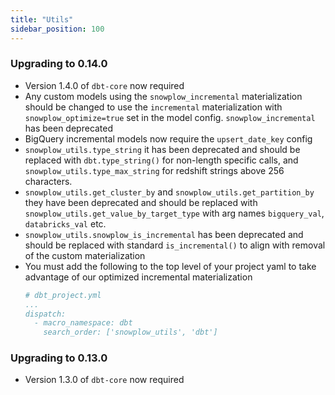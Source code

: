 ```yaml
---
title: "Utils"
sidebar_position: 100
---
```


### Upgrading to 0.14.0

- Version 1.4.0 of `dbt-core` now required
- Any custom models using the `snowplow_incremental` materialization should be changed to use the `incremental` materialization with `snowplow_optimize=true` set in the model config. `snowplow_incremental` has been deprecated
- BigQuery incremental models now require the `upsert_date_key` config
- `snowplow_utils.type_string` it has been deprecated and should be replaced with `dbt.type_string()` for non-length specific calls, and `snowplow_utils.type_max_string` for redshift strings above 256 characters.
- `snowplow_utils.get_cluster_by` and `snowplow_utils.get_partition_by` they have been deprecated and should be replaced with `snowplow_utils.get_value_by_target_type` with arg names `bigquery_val`, `databricks_val` etc.
- `snowplow_utils.snowplow_is_incremental` has been deprecated and should be replaced with standard `is_incremental()` to align with removal of the custom materialization
- You must add the following to the top level of your project yaml to take advantage of our optimized incremental materialization
    ```yml
    # dbt_project.yml
    ...
    dispatch:
      - macro_namespace: dbt
        search_order: ['snowplow_utils', 'dbt']
    ```

### Upgrading to 0.13.0
- Version 1.3.0 of `dbt-core` now required
